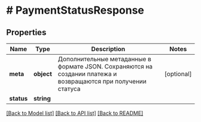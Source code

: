 # # PaymentStatusResponse

## Properties

Name | Type | Description | Notes
------------ | ------------- | ------------- | -------------
**meta** | **object** | Дополнительные метаданные в формате JSON. Сохраняются на создании платежа и возвращаются при получении статуса | [optional]
**status** | **string** |  |

[[Back to Model list]](../../README.md#models) [[Back to API list]](../../README.md#endpoints) [[Back to README]](../../README.md)
